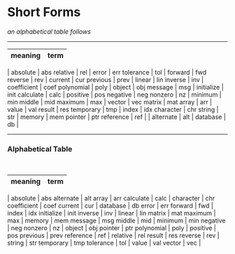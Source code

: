 # Short Forms

_an alphabetical table follows_

-----

meaning|term
-----|-------
|
absolute | abs 
relative | rel 
|
error | err 
tolerance | tol 
| 
forward | fwd 
reverse | rev 
|
current | cur
previous | prev 
|
linear | lin
inverse | inv
|
coefficient | coef
polynomial | poly
|
object | obj
message | msg
|
initialize | init
calculate | calc
|
positive | pos
negative | neg
nonzero | nz 
|
minimum | min
middle | mid
maximum | max 
|
vector | vec
matrix | mat 
array | arr 
| 
value | val 
result | res
temporary | tmp
|
index | idx
character | chr
string | str
|
memory | mem
pointer | ptr
reference | ref 
|
|
alternate | alt
|
database | db
|

-----

### Alphabetical Table

&nbsp; &nbsp; 

meaning| term
-----|-------
|
absolute | abs 
alternate | alt
array | arr 
calculate | calc
|
character | chr
coefficient | coef
current | cur
|
database | db
error | err 
forward | fwd
|
index | idx
initialize | init
inverse | inv
|
linear | lin
matrix | mat 
maximum | max
| 
memory | mem
message | msg
middle | mid
|
minimum | min
negative | neg
nonzero | nz
|
object | obj
pointer | ptr
polynomial | poly
|
positive | pos
previous | prev 
reference | ref
| 
relative | rel 
result | res
reverse | rev
| 
string | str
temporary | tmp
tolerance | tol
| 
value | val 
vector | vec
|
